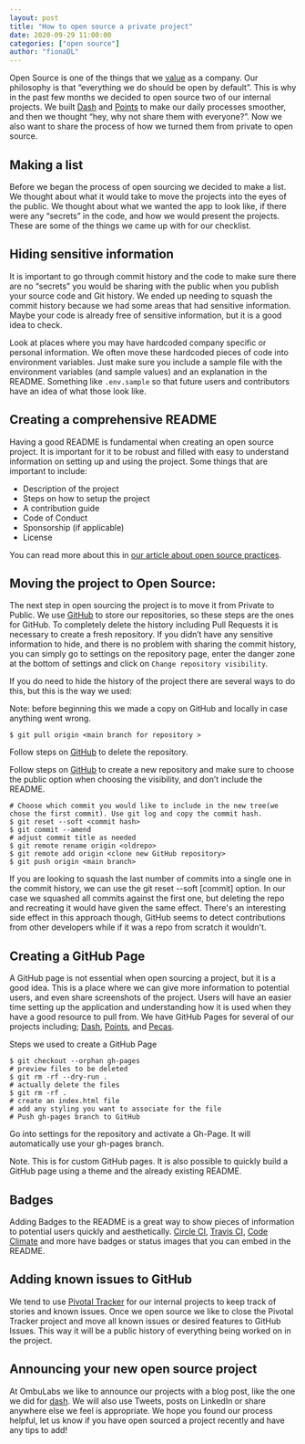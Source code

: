 ```yaml
---
layout: post
title: "How to open source a private project"
date: 2020-09-29 11:00:00
categories: ["open source"]
author: "fionaDL"
---
```


Open Source is one of the things that we [value]( https://www.ombulabs.com/blog/values/our-values.html) as a company. Our philosophy is that “everything we do should be open by default”. This is why in the past few months we decided to open source two of our internal projects. We built [Dash](https://github.com/fastruby/dash) and [Points](https://github.com/fastruby/points) to make our daily processes smoother, and then we thought “hey, why not share them with everyone?”.
Now we also want to share the process of how we turned them from private to open source.

<!--more-->

## Making a list

Before we began the process of open sourcing we decided to make a list. We thought about what it would take to move the projects into the eyes of the public. We thought about what we wanted the app to look like, if there were any “secrets” in the code, and how we would present the projects. These are some of the things we came up with for our checklist.

## Hiding sensitive information

It is important to go through commit history and the code to make sure there are no “secrets” you would be sharing with the public when you publish your source code and Git history. We ended up needing to squash the commit history because we had some areas that had sensitive information. Maybe your code is already free of sensitive information, but it is a good idea to check.

Look at places where you may have hardcoded company specific or personal information. We often move these hardcoded pieces of code into environment variables. Just make sure you include a sample file with the environment variables (and sample values) and an explanation in the README. Something like `.env.sample` so that future users and contributors have an idea of what those look like.

## Creating a comprehensive README

Having a good README is fundamental when creating an open source project. It is important for it to be robust and filled with easy to understand information on setting up and using the project. Some things that are important to include:

- Description of the project
- Steps on how to setup the project
- A contribution guide
- Code of Conduct
- Sponsorship (if applicable)
- License

You can read more about this in [our article about open source practices](https://www.fastruby.io/blog/open-source/ombulabs-open-source-guidelines.html).

## Moving the project to Open Source:

The next step in open sourcing the project is to move it from Private to Public. We use [GitHub](https://github.com/) to store our repositories, so these steps are the ones for GitHub.
To completely delete the history including Pull Requests it is necessary to create a fresh repository. If you didn’t have any sensitive information to hide, and there is no problem with sharing the commit history, you can simply go to settings on the repository page, enter the danger zone at the bottom of settings and click on `Change repository visibility`.

If you do need to hide the history of the project there are several ways to do this, but this is the way we used:

Note: before beginning this we made a copy on GitHub and locally in case anything went wrong.
```
$ git pull origin <main branch for repository >
```
Follow steps on [GitHub](https://docs.github.com/en/enterprise/2.17/user/github/administering-a-repository/deleting-a-repository) to delete the repository.

Follow steps on [GitHub](https://docs.github.com/en/github/getting-started-with-github/create-a-repo) to create a new repository and make sure to choose the public option when choosing the visibility, and don’t include the README.
```
# Choose which commit you would like to include in the new tree(we chose the first commit). Use git log and copy the commit hash.
$ git reset --soft <commit hash>
$ git commit --amend
# adjust commit title as needed
$ git remote rename origin <oldrepo>
$ git remote add origin <clone new GitHub repository>
$ git push origin <main branch>
```
If you are looking to squash the last number of commits into a single one in the commit history, we can use the git reset --soft [commit] option. In our case we squashed all commits against the first one, but deleting the repo and recreating it would have given the same effect. There's an interesting side effect in this approach though, GitHub seems to detect contributions from other developers while if it was a repo from scratch it wouldn't.

## Creating a GitHub Page
A GitHub page is not essential when open sourcing a project, but it is a good idea. This is a place where we can give more information to potential users, and even share screenshots of the project. Users will have an easier time setting up the application and understanding how it is used when they have a good resource to pull from. We have GitHub Pages for several of our projects including; [Dash](https://fastruby.github.io/dash/), [Points](https://fastruby.github.io/points/), and [Pecas](https://fastruby.github.io/pecas/).

Steps we used to create a GitHub Page
```
$ git checkout --orphan gh-pages
# preview files to be deleted
$ git rm -rf --dry-run .
# actually delete the files
$ git rm -rf .
# create an index.html file
# add any styling you want to associate for the file
# Push gh-pages branch to GitHub
```
Go into settings for the repository and activate a Gh-Page. It will automatically use your gh-pages branch.

Note. This is for custom GitHub pages. It is also possible to quickly build a GitHub page using a theme and the already existing README.

## Badges
Adding Badges to the README is a great way to show pieces of information to potential users quickly and aesthetically. [Circle CI](https://circleci.com/docs/2.0/status-badges/), [Travis CI](https://docs.travis-ci.com/user/status-images/), [Code Climate](https://codeclimate.com/github/codeclimate/codeclimate/badges/) and more have badges or status images that you can embed in the README.

## Adding known issues to GitHub

We tend to use [Pivotal Tracker](https://www.pivotaltracker.com/) for our internal projects to keep track of stories and known issues. Once we open source we like to close the Pivotal Tracker project and move all known issues or desired features to GitHub Issues. This way it will be a public history of everything being worked on in the project.

## Announcing your new open source project
At OmbuLabs we like to announce our projects with a blog post, like the one we did for [dash](https://www.ombulabs.com/blog/open-source/introducing-dash.html). We will also use Tweets, posts on LinkedIn or share anywhere else we feel is appropriate.
We hope you found our process helpful, let us know if you have open sourced a project recently and have any tips to add!
